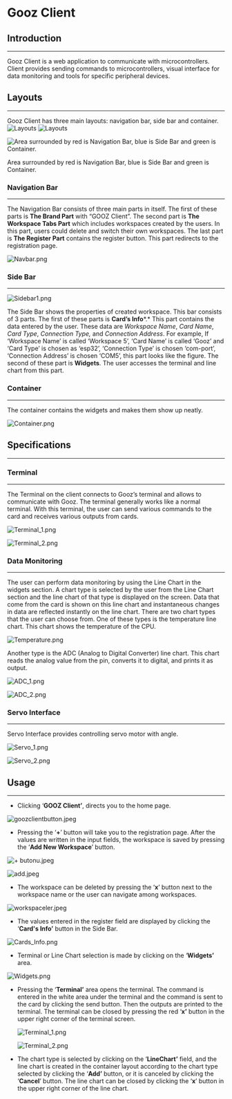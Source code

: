 # Gooz Client

## Introduction

---

Gooz Client is a web application to communicate with microcontrollers. Client provides sending commands to microcontrollers, visual interface for data monitoring and tools for specific peripheral devices. 

## Layouts

---

Gooz Client has three main layouts: navigation bar, side bar and container.
![Layouts](https://user-images.githubusercontent.com/75067014/170714959-e679946d-3e07-4047-97c3-5ab7b552dee3.png)
![Layouts](https://user-images.githubusercontent.com/75067014/170715023-df616294-1b59-4211-8a9b-c2e47f5b7aba.png)

![Area surrounded by red is Navigation Bar, blue is Side Bar and green is Container.](https://s3-us-west-2.amazonaws.com/secure.notion-static.com/ece16995-9db3-4c9d-b369-4cf294629fc0/Layouts.png)

Area surrounded by red is Navigation Bar, blue is Side Bar and green is Container.

### Navigation Bar

---

The Navigation Bar consists of three main parts in itself. The first of these parts is **The Brand Part** with “GOOZ Client”. The second part is **The Workspace Tabs Part** which includes workspaces created by the users. In this part, users could delete and switch their own workspaces. The last part is **The Register Part** contains the register button. This part redirects to the registration page.

![Navbar.png](https://s3-us-west-2.amazonaws.com/secure.notion-static.com/d2a1288d-0c51-4f46-adf1-6bb02b4f101e/Navbar.png)

### Side Bar

---

![Sidebar1.png](https://s3-us-west-2.amazonaws.com/secure.notion-static.com/f676146a-b638-4303-8dda-a57b529ff29a/Sidebar1.png)

The Side Bar shows the properties of created workspace. This bar consists of 3 parts. The first of these parts is **Card’s Info***.* This part contains the data entered by the user. These data are *Workspace Name*, *Card Name*, *Card Type*, *Connection Type,* and *Connection Address*. For example, If ‘Workspace Name’ is called ‘Workspace 5’, ‘Card Name’ is called ‘Gooz’ and ‘Card Type’ is chosen as ‘esp32’, ‘Connection Type’ is chosen ‘com-port’, ‘Connection Address’ is chosen ‘COM5’, this part looks like the figure. The second of these part is **Widgets**. The user accesses the terminal and line chart from this part.

### Container

---

The container contains the widgets and makes them show up neatly.

![Container.png](https://s3-us-west-2.amazonaws.com/secure.notion-static.com/7b0f5475-4218-409d-b4e9-538610148872/Container.png)

## **Specifications**

---

### Terminal

---

The Terminal on the client connects to Gooz’s terminal and allows to communicate with Gooz. The terminal generally works like a normal terminal. With this terminal, the user can send various commands to the card and receives various outputs from cards. 

![Terminal_1.png](https://s3-us-west-2.amazonaws.com/secure.notion-static.com/9e758a10-aa6c-4150-9e12-19ee8ac6851d/Terminal_1.png)

![Terminal_2.png](https://s3-us-west-2.amazonaws.com/secure.notion-static.com/5677ed60-163d-4c03-950e-99c5e833b743/Terminal_2.png)

### Data Monitoring

---

The user can perform data monitoring by using the Line Chart in the widgets section. A chart type is selected by the user from the Line Chart section and the line chart of that type is displayed on the screen. Data that come from the card is shown on this line chart and instantaneous changes in data are reflected instantly on the line chart. There are two chart types that the user can choose from. One of these types is the temperature line chart. This chart shows the temperature of the CPU. 

![Temperature.png](https://s3-us-west-2.amazonaws.com/secure.notion-static.com/5908f649-7d24-432e-9568-9474d5ec47d3/Temperature.png)

Another type is the ADC (Analog to Digital Converter) line chart. This chart reads the analog value from the pin, converts it to digital, and prints it as output.

![ADC_1.png](https://s3-us-west-2.amazonaws.com/secure.notion-static.com/8f708f80-e7dd-4fa0-9e95-97cb3e9456a0/ADC_1.png)

![ADC_2.png](https://s3-us-west-2.amazonaws.com/secure.notion-static.com/91dfa4db-8930-4a24-af0d-e3c972fa27e8/ADC_2.png)

### Servo Interface

---

Servo Interface provides controlling servo motor with angle.

![Servo_1.png](https://s3-us-west-2.amazonaws.com/secure.notion-static.com/bfb3691d-e496-487c-b187-2612665fc64a/Servo_1.png)

![Servo_2.png](https://s3-us-west-2.amazonaws.com/secure.notion-static.com/b1e4b29a-3c24-47f5-a3dc-937f3cec3b8e/Servo_2.png)

## Usage

---

- Clicking ‘**GOOZ Client’**, directs you to the home page.

![goozclientbutton.jpeg](https://s3-us-west-2.amazonaws.com/secure.notion-static.com/718eae04-f421-4433-bece-39f4926cf2af/goozclientbutton.jpeg)

- Pressing the ‘**+**’ button will take you to the registration page. After the values are written in the input fields, the workspace is saved by pressing the ‘**Add New Workspace**’ button.

![+ butonu.jpeg](https://s3-us-west-2.amazonaws.com/secure.notion-static.com/74de6cba-34d1-4ce4-9712-be0ff223ae5d/_butonu.jpeg)

![add.jpeg](https://s3-us-west-2.amazonaws.com/secure.notion-static.com/4a6d6792-3262-447d-add1-9fcf793e730b/add.jpeg)

- The workspace can be deleted by pressing the ‘**x**’ button next to the workspace name or the user can navigate among workspaces.

![workspaceler.jpeg](https://s3-us-west-2.amazonaws.com/secure.notion-static.com/402704cf-17fb-4cf8-a657-7e598be86cca/workspaceler.jpeg)

- The values entered in the register field are displayed by clicking the ‘**Card's Info’** button in the Side Bar.

![Cards_Info.png](https://s3-us-west-2.amazonaws.com/secure.notion-static.com/3860253d-65f6-4961-850d-35447983908e/Cards_Info.png)

- Terminal or Line Chart selection is made by clicking on the ‘**Widgets’** area.

![Widgets.png](https://s3-us-west-2.amazonaws.com/secure.notion-static.com/b24b4f81-bc06-44d2-9702-e7acb922adc8/Widgets.png)

- Pressing the ‘**Terminal’** area opens the terminal. The command is entered in the white area under the terminal and the command is sent to the card by clicking the send button. Then the outputs are printed to the terminal. The terminal can be closed by pressing the red ‘**x’** button in the upper right corner of the terminal screen.
    
    ![Terminal_1.png](https://s3-us-west-2.amazonaws.com/secure.notion-static.com/5c994f59-7c4e-4faa-ba1d-524452f5e548/Terminal_1.png)
    
    ![Terminal_2.png](https://s3-us-west-2.amazonaws.com/secure.notion-static.com/cb958d7c-883a-4492-9753-307ef1802a88/Terminal_2.png)
    
- The chart type is selected by clicking on the ‘**LineChart’** field, and the line chart is created in the container layout according to the chart type selected by clicking the ‘**Add’** button, or it is canceled by clicking the ‘**Cancel**’ button. The line chart can be closed by clicking the ‘**x**’ button in the upper right corner of the line chart.
